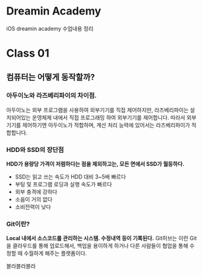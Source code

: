 # Dreamin Academy
 iOS dreamin academy 수업내용 정리

# Class 01

## 컴퓨터는 어떻게 동작할까?

### 아두이노와 라즈베리파이의 차이점.
아두이노는 외부 프로그램을 사용하여 외부기기를 직접 제어하지만,
라즈베리파이는 설치되어있는 운영체제 내에서 직접 프로그래밍 하여 외부기기를 제어합니다.
따라서 외부 기기를 제어하기엔 아두이노가 적합하며, 계산 처리 능력에 있어서는 라즈베리파이가 적합합니다.

### HDD와 SSD의 장단점
**HDD가 용량당 가격이 저렴하다는 점을 제외하고는, 모든 면에서 SSD가 월등하다.** 
- SSD는 읽고 쓰는 속도가 HDD 대비 3~5배 빠르다 
- 부팅 및 프로그램 로딩과 실행 속도가 빠르다 
- 외부 충격에 강하다 
- 소음이 거의 없다 
- 소비전력이 낮다  
### Git이란?
**Local 내에서 소스코드를 관리하는 시스템. 수정내역 등이 기록된다.**
Git허브는 이런 Git을 클라우드를 통해 업로드해서, 백업을 용이하게 하거나 다른 사람들이 협업을 통해 수정할 때 수월하게 해주는 플랫폼이다.

블라블라블라
